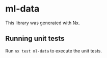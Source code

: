 # ml-data

This library was generated with [Nx](https://nx.dev).

## Running unit tests

Run `nx test ml-data` to execute the unit tests.
